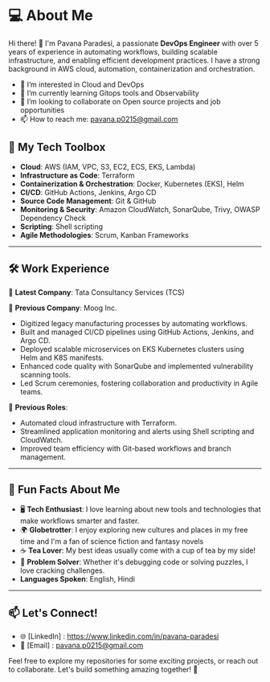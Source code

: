 # 💻 About Me  
Hi there! 👋 I'm Pavana Paradesi, a passionate **DevOps Engineer** with over 5 years of experience in automating workflows, building scalable infrastructure, and enabling efficient development practices. I have a strong background in AWS cloud, automation, containerization and orchestration. 

- 👀 I’m interested in Cloud and DevOps
- 🌱 I’m currently learning Gitops tools and Observability
- 💞️ I’m looking to collaborate on Open source projects and job opportunities
- 📫 How to reach me: pavana.p0215@gmail.com

## 🚀 My Tech Toolbox  
- **Cloud**: AWS (IAM, VPC, S3, EC2, ECS, EKS, Lambda)  
- **Infrastructure as Code**: Terraform  
- **Containerization & Orchestration**: Docker, Kubernetes (EKS), Helm  
- **CI/CD**: GitHub Actions, Jenkins, Argo CD  
- **Source Code Management**: Git & GitHub  
- **Monitoring & Security**: Amazon CloudWatch, SonarQube, Trivy, OWASP Dependency Check  
- **Scripting**: Shell scripting
- **Agile Methodologies**: Scrum, Kanban Frameworks


---

## 🛠️ Work Experience  
🔹 **Latest Company**: Tata Consultancy Services (TCS)

🔹 **Previous Company**: Moog Inc.  
- Digitized legacy manufacturing processes by automating workflows.  
- Built and managed CI/CD pipelines using GitHub Actions, Jenkins, and Argo CD.  
- Deployed scalable microservices on EKS Kubernetes clusters using Helm and K8S manifests.  
- Enhanced code quality with SonarQube and implemented vulnerability scanning tools.  
- Led Scrum ceremonies, fostering collaboration and productivity in Agile teams.  

🔹 **Previous Roles**:  
- Automated cloud infrastructure with Terraform.  
- Streamlined application monitoring and alerts using Shell scripting and CloudWatch.  
- Improved team efficiency with Git-based workflows and branch management.  

---

## 🎉 Fun Facts About Me  
- 🖥️ **Tech Enthusiast**: I love learning about new tools and technologies that make workflows smarter and faster.  
- 🌍 **Globetrotter**: I enjoy exploring new cultures and places in my free time and I'm a fan of science fiction and fantasy novels
- ☕ **Tea Lover**: My best ideas usually come with a cup of tea by my side!  
- 🧩 **Problem Solver**: Whether it's debugging code or solving puzzles, I love cracking challenges.
- **Languages Spoken**: English, Hindi

---

## 📫 Let's Connect!  
- 🌐 [LinkedIn] : https://www.linkedin.com/in/pavana-paradesi
- 💌 [Email] : pavana.p0215@gmail.com 

Feel free to explore my repositories for some exciting projects, or reach out to collaborate. Let's build something amazing together! 🚀  

<!---
PavanaParadesi15/PavanaParadesi15 is a ✨ special ✨ repository because its `README.md` (this file) appears on your GitHub profile.
You can click the Preview link to take a look at your changes.
--->
